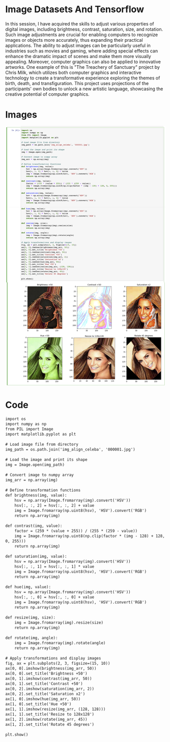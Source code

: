 # Image Datasets And Tensorflow

####
In this session, I have acquired the skills to adjust various properties of digital images, including brightness, contrast, saturation, size, and rotation. Such image adjustments are crucial for enabling computers to recognize images or objects more accurately, thus expanding their practical applications. The ability to adjust images can be particularly useful in industries such as movies and gaming, where adding special effects can enhance the dramatic impact of scenes and make them more visually appealing. Moreover, computer graphics can also be applied to innovative artworks. One example of this is "The Treachery of Sanctuary" project by Chris Milk, which utilizes both computer graphics and interactive technology to create a transformative experience exploring the themes of birth, death, and transfiguration. This project uses projections of the participants' own bodies to unlock a new artistic language, showcasing the creative potential of computer graphics.

# Images
![Screenshot of my Jupyter Notebook](https://github.com/HanHsunShih/Coding-Two-Submission/blob/main/screenshotOfTenserflow.jpg)

# Code
```
import os
import numpy as np
from PIL import Image
import matplotlib.pyplot as plt

# Load image file from directory
img_path = os.path.join('img_align_celeba', '000001.jpg')

# Load the image and print its shape
img = Image.open(img_path)

# Convert image to numpy array
img_arr = np.array(img)

# Define transformation functions
def brightness(img, value):
    hsv = np.array(Image.fromarray(img).convert('HSV'))
    hsv[:, :, 2] = hsv[:, :, 2] + value
    img = Image.fromarray(np.uint8(hsv), 'HSV').convert('RGB')
    return np.array(img)

def contrast(img, value):
    factor = (259 * (value + 255)) / (255 * (259 - value))
    img = Image.fromarray(np.uint8(np.clip(factor * (img - 128) + 128, 0, 255)))
    return np.array(img)

def saturation(img, value):
    hsv = np.array(Image.fromarray(img).convert('HSV'))
    hsv[:, :, 1] = hsv[:, :, 1] * value
    img = Image.fromarray(np.uint8(hsv), 'HSV').convert('RGB')
    return np.array(img)

def hue(img, value):
    hsv = np.array(Image.fromarray(img).convert('HSV'))
    hsv[:, :, 0] = hsv[:, :, 0] + value
    img = Image.fromarray(np.uint8(hsv), 'HSV').convert('RGB')
    return np.array(img)

def resize(img, size):
    img = Image.fromarray(img).resize(size)
    return np.array(img)

def rotate(img, angle):
    img = Image.fromarray(img).rotate(angle)
    return np.array(img)

# Apply transformations and display images
fig, ax = plt.subplots(2, 3, figsize=(15, 10))
ax[0, 0].imshow(brightness(img_arr, 50))
ax[0, 0].set_title('Brightness +50')
ax[0, 1].imshow(contrast(img_arr, 50))
ax[0, 1].set_title('Contrast +50')
ax[0, 2].imshow(saturation(img_arr, 2))
ax[0, 2].set_title('Saturation x2')
ax[1, 0].imshow(hue(img_arr, 50))
ax[1, 0].set_title('Hue +50')
ax[1, 1].imshow(resize(img_arr, (128, 128)))
ax[1, 1].set_title('Resize to 128x128')
ax[1, 2].imshow(rotate(img_arr, 45))
ax[1, 2].set_title('Rotate 45 degrees')

plt.show()
```

